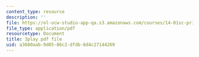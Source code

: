 ```yaml
---
content_type: resource
description: ''
file: https://ol-ocw-studio-app-qa.s3.amazonaws.com/courses/14-01sc-principles-of-microeconomics-fall-2011/a3680aab9d8586c2dfdb6d4c27144269_eeauylMvOvA.pdf
file_type: application/pdf
resourcetype: Document
title: 3play pdf file
uid: a3680aab-9d85-86c2-dfdb-6d4c27144269
---
```

